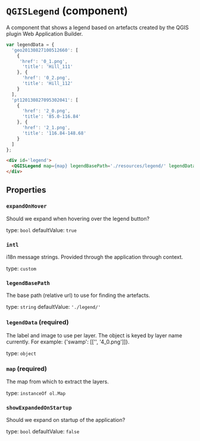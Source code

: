 `QGISLegend` (component)
========================

A component that shows a legend based on artefacts created by the QGIS plugin Web Application Builder.

```javascript
var legendData = {
  'geo20130827100512660': [
    {
     'href': '0_1.png',
      'title': 'Hill_111'
    }, {
      'href': '0_2.png',
      'title': 'Hill_112'
    }
  ],
  'pt120130827095302041': [
    {
      'href': '2_0.png',
      'title': '85.0-116.84'
    }, {
      'href': '2_1.png',
      'title': '116.84-148.68'
    }
  ]
};
```

```html
<div id='legend'>
  <QGISLegend map={map} legendBasePath='./resources/legend/' legendData={legendData} pullRight/>
</div>
```

Properties
----------

### `expandOnHover`

Should we expand when hovering over the legend button?

type: `bool`
defaultValue: `true`


### `intl`

i18n message strings. Provided through the application through context.

type: `custom`


### `legendBasePath`

The base path (relative url) to use for finding the artefacts.

type: `string`
defaultValue: `'./legend/'`


### `legendData` (required)

The label and image to use per layer. The object is keyed by layer name currently. For example: {'swamp': [['', '4_0.png']]}.

type: `object`


### `map` (required)

The map from which to extract the layers.

type: `instanceOf ol.Map`


### `showExpandedOnStartup`

Should we expand on startup of the application?

type: `bool`
defaultValue: `false`

